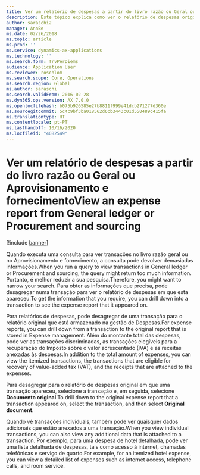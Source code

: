 ```yaml
---
title: Ver um relatório de despesas a partir do livro razão ou Geral ou Aprovisionamento e fornecimento
description: Este tópico explica como ver o relatório de despesas original em que uma transação apareceu.
author: saraschi2
manager: AnnBe
ms.date: 02/26/2018
ms.topic: article
ms.prod: ''
ms.service: dynamics-ax-applications
ms.technology: ''
ms.search.form: TrvPerDiems
audience: Application User
ms.reviewer: roschlom
ms.search.scope: Core, Operations
ms.search.region: Global
ms.author: saraschi
ms.search.validFrom: 2016-02-28
ms.dyn365.ops.version: AX 7.0.0
ms.openlocfilehash: b075b926585e27b8811f999e41dcb271277d360e
ms.sourcegitcommit: 5c4c9bf3ba018562d6cb3443c01d550489c415fa
ms.translationtype: HT
ms.contentlocale: pt-PT
ms.lasthandoff: 10/16/2020
ms.locfileid: "4082549"
---
```

# <a name="view-an-expense-report-from-general-ledger-or-procurement-and-sourcing"></a><span data-ttu-id="877d7-103">Ver um relatório de despesas a partir do livro razão ou Geral ou Aprovisionamento e fornecimento</span><span class="sxs-lookup"><span data-stu-id="877d7-103">View an expense report from General ledger or Procurement and sourcing</span></span>

[!include [banner](../includes/banner.md)]

<span data-ttu-id="877d7-104">Quando executa uma consulta para ver transações no livro razão geral ou no Aprovisionamento e fornecimento, a consulta pode devolver demasiadas informações.</span><span class="sxs-lookup"><span data-stu-id="877d7-104">When you run a query to view transactions in General ledger or Procurement and sourcing, the query might return too much information.</span></span> <span data-ttu-id="877d7-105">Portanto, é melhor reduzir a sua pesquisa.</span><span class="sxs-lookup"><span data-stu-id="877d7-105">Therefore, you might want to narrow your search.</span></span> <span data-ttu-id="877d7-106">Para obter as informações que precisa, pode desagregar numa transação para ver o relatório de despesas em que esta apareceu.</span><span class="sxs-lookup"><span data-stu-id="877d7-106">To get the information that you require, you can drill down into a transaction to see the expense report that it appeared on.</span></span>

<span data-ttu-id="877d7-107">Para relatórios de despesas, pode desagregar de uma transação para o relatório original que está armazenado na gestão de Despesas.</span><span class="sxs-lookup"><span data-stu-id="877d7-107">For expense reports, you can drill down from a transaction to the original report that is stored in Expense management.</span></span> <span data-ttu-id="877d7-108">Além do montante total das despesas, pode ver as transações discriminadas, as transações elegíveis para a recuperação do Imposto sobre o valor acrescentado (IVA) e as receitas anexadas às despesas.</span><span class="sxs-lookup"><span data-stu-id="877d7-108">In addition to the total amount of expenses, you can view the itemized transactions, the transactions that are eligible for recovery of value-added tax (VAT), and the receipts that are attached to the expenses.</span></span>

<span data-ttu-id="877d7-109">Para desagregar para o relatório de despesas original em que uma transação apareceu, selecione a transação e, em seguida, selecione **Documento original**.</span><span class="sxs-lookup"><span data-stu-id="877d7-109">To drill down to the original expense report that a transaction appeared on, select the transaction, and then select **Original document**.</span></span>

<span data-ttu-id="877d7-110">Quando vê transações individuais, também pode ver quaisquer dados adicionais que estão anexados a uma transação.</span><span class="sxs-lookup"><span data-stu-id="877d7-110">When you view individual transactions, you can also view any additional data that is attached to a transaction.</span></span> <span data-ttu-id="877d7-111">Por exemplo, para uma despesa de hotel detalhada, pode ver uma lista detalhada de despesas, tais como acesso à internet, chamadas telefónicas e serviço de quarto.</span><span class="sxs-lookup"><span data-stu-id="877d7-111">For example, for an itemized hotel expense, you can view a detailed list of expenses such as internet access, telephone calls, and room service.</span></span>
